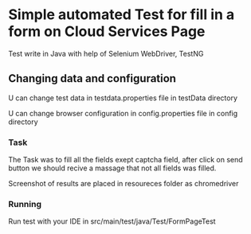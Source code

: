 # Simple automated Test for fill in a form on Cloud Services Page

Test write in Java with help of Selenium WebDriver, TestNG

## Changing data and configuration
U can change test data in testdata.properties file in testData directory

U can change browser configuration in config.properties file in config directory

### Task
The Task was to fill all the fields exept captcha field, after click on send button we should recive a massage that not all fields was filled.

Screenshot of results are placed in resoureces folder as chromedriver

### Running
Run test with your IDE in src/main/test/java/Test/FormPageTest 
